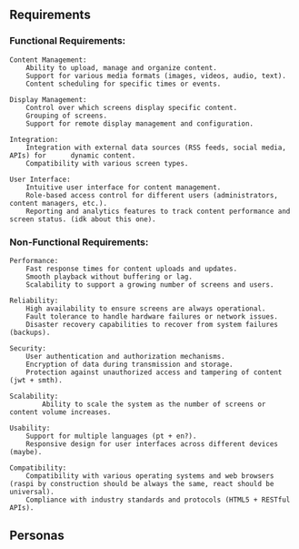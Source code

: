## Requirements

### Functional Requirements:
    Content Management:
        Ability to upload, manage and organize content.
        Support for various media formats (images, videos, audio, text).
        Content scheduling for specific times or events.

    Display Management:
        Control over which screens display specific content.
        Grouping of screens.
        Support for remote display management and configuration.

    Integration:
        Integration with external data sources (RSS feeds, social media, APIs) for      dynamic content.
        Compatibility with various screen types.

    User Interface:
        Intuitive user interface for content management.
        Role-based access control for different users (administrators, content managers, etc.).
        Reporting and analytics features to track content performance and screen status. (idk about this one).


### Non-Functional Requirements:
	Performance:
    	Fast response times for content uploads and updates.
    	Smooth playback without buffering or lag.
    	Scalability to support a growing number of screens and users.

	Reliability:
    	High availability to ensure screens are always operational.
    	Fault tolerance to handle hardware failures or network issues.
    	Disaster recovery capabilities to recover from system failures (backups).

	Security:
    	User authentication and authorization mechanisms.
    	Encryption of data during transmission and storage.
    	Protection against unauthorized access and tampering of content (jwt + smth).

	Scalability:
    		Ability to scale the system as the number of screens or content volume increases.

	Usability:
    	Support for multiple languages (pt + en?).
    	Responsive design for user interfaces across different devices (maybe).

	Compatibility:
    	Compatibility with various operating systems and web browsers (raspi by construction should be always the same, react should be universal).
    	Compliance with industry standards and protocols (HTML5 + RESTful APIs).

## Personas



